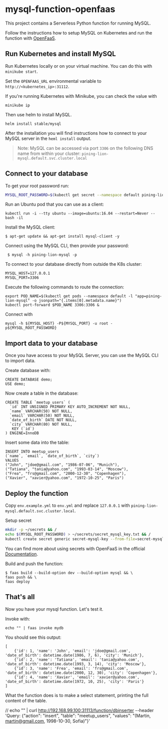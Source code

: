 # mysql-function-openfaas

This project contains a Serverless Python function for running MySQL.

Follow the instructions how to setup MySQL on Kubernetes and run the function with [OpenFaaS](https://www.openfaas.com).

## Run Kubernetes and install MySQL

Run Kubernetes locally or on your virtual machine. You can do this with `minikube start`.

Set the `OPENFAAS_URL` environmental variable to `http://<kubernetes_ip>:31112`.


If you're running Kubernetes with Minikube, you can check the value with 
```
minikube ip
```

Then use helm to install MySQL.

```
helm install stable/mysql
```

After the installation you will find instructions how to connect to your MySQL server in the `heml install` output.

> Note: MySQL can be accessed via port `3306` on the following DNS name from within your cluster:
`pining-lion-mysql.default.svc.cluster.local`

## Connect to your database

To get your root password run:

```bash
MYSQL_ROOT_PASSWORD=$(kubectl get secret --namespace default pining-lion-mysql -o jsonpath="{.data.mysql-root-password}" | base64 --decode; echo)
```

Run an Ubuntu pod that you can use as a client:
```
kubectl run -i --tty ubuntu --image=ubuntu:16.04 --restart=Never -- bash -il
```

Install the MySQL client:
```
$ apt-get update && apt-get install mysql-client -y
```

Connect using the MySQL CLI, then provide your password:
```
 $ mysql -h pining-lion-mysql -p
```

To connect to your database directly from outside the K8s cluster:
```
MYSQL_HOST=127.0.0.1
MYSQL_PORT=3306
```

Execute the following commands to route the connection:
```
export POD_NAME=$(kubectl get pods --namespace default -l "app=pining-lion-mysql" -o jsonpath="{.items[0].metadata.name}")
kubectl port-forward $POD_NAME 3306:3306 &
```

Connect with
```
mysql -h ${MYSQL_HOST} -P${MYSQL_PORT} -u root -p${MYSQL_ROOT_PASSWORD}
```

## Import data to your database

Once you have access to your MySQL Server, you can use the MySQL CLI to import data.

Create database with:
```mysql
CREATE DATABASE demo;
USE demo;
```

Now create a table in the database:
```mysql
CREATE TABLE `meetup_users` (
  `id` INT UNSIGNED PRIMARY KEY AUTO_INCREMENT NOT NULL,
  `name` VARCHAR(50) NOT NULL,
  `email` VARCHAR(50) NOT NULL,
  `date_of_birth` DATE NOT NULL,
  `city` VARCHAR(80) NOT NULL,
   KEY (`id`)
) ENGINE=InnoDB
```

Insert some data into the table:
```mysql
INSERT INTO meetup_users
(`name`, `email`, `date_of_birth`, `city`)
VALUES
("John", "jdoe@gmail.com", "1986-07-06", "Munich"),
("Tatiana", "tania@yahoo.com", "1993-03-14", "Moscow"),
("Frea", "frs@gmail.com", "2000-12-30", "Copenhagen"),
("Xavier", "xavier@yahoo.com", "1972-10-25", "Paris")
```

## Deploy the function

Copy `env.example.yml` to `env.yml` and replace `127.0.0.1`  with `pining-lion-mysql.default.svc.cluster.local`.

Setup secret

```bash
mkdir -p ~/secrets && /
echo $(MYSQL_ROOT_PASSWORD) > ~/secrets/secret_mysql_key.txt && /
kubectl create secret generic secret-mysql-key --from-file=secret-mysql-key=$HOME/secrets/secret_mysql_key.txt --namespace openfaas-fn
```

You can find more about using secrets with OpenFaaS in the official [Documentation](https://docs.openfaas.com/reference/secrets/#define-a-secret-in-kubernetes).

Build and push the function:

```
$ faas build --build-option dev --build-option mysql && \
faas push && \
faas deploy 
```

## That's all

Now you have your mysql function. Let's test it.

Invoke with:
```
echo "" | faas invoke mydb
```

You should see this output:
```
[
    {'id': 1, 'name': 'John', 'email': 'jdoe@gmail.com', 'date_of_birth': datetime.date(1986, 7, 6), 'city': 'Munich'},
    {'id': 2, 'name': 'Tatiana', 'email': 'tania@yahoo.com', 'date_of_birth': datetime.date(1993, 3, 14), 'city': 'Moscow'},
    {'id': 3, 'name': 'Frea', 'email': 'frs@gmail.com', 'date_of_birth': datetime.date(2000, 12, 30), 'city': 'Copenhagen'},
    {'id': 4, 'name': 'Xavier', 'email': 'xavier@yahoo.com', 'date_of_birth': datetime.date(1972, 10, 25), 'city': 'Paris'}
]
```

What the function does is to make a select statement, printing the full content of the table.


// echo "" | curl  http://192.168.99.100:31113/function/dbinserter --header 'Query: {"action": "insert", "table": "meetup_users", "values": "(Martin, martin@gmail.com, 1998-10-30, Sofia)"}'
